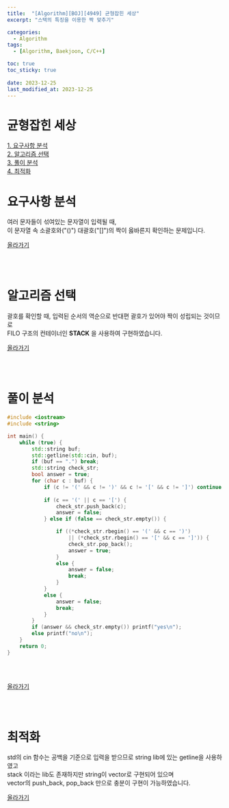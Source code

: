 ```yaml
---
title:  "[Algorithm][BOJ][4949] 균형잡힌 세상"
excerpt: "스택의 특징을 이용한 짝 맞추기"

categories:
  - Algorithm
tags:
  - [Algorithm, Baekjoon, C/C++]

toc: true
toc_sticky: true
 
date: 2023-12-25
last_modified_at: 2023-12-25
---
```


# 균형잡힌 세상

[1. 요구사항 분석](#요구사항-분석)<br/>
[2. 알고리즘 선택](#알고리즘-선택)<br/>
[3. 풀이 분석](#풀이-분석)<br/>
[4. 최적화](#최적화)
<br/>

# 요구사항 분석
여러 문자들이 섞여있는 문자열이 입력될 때,  
이 문자열 속 소괄호와("()") 대괄호("[]")의 짝이 옳바른지 확인하는 문제입니다.
<br/>

[올라가기](#균형잡힌-세상)

<br/>
<br/>

# 알고리즘 선택
괄호를 확인할 때, 입력된 순서의 역순으로 반대편 괄호가 있어야 짝이 성립되는 것이므로  
FILO 구조의 컨테이너인 **STACK** 을 사용하여 구현하였습니다.
<br/>

[올라가기](#균형잡힌-세상)

<br/>
<br/>

# 풀이 분석
```c++
#include <iostream>
#include <string>

int main() {
	while (true) {
		std::string buf;
		std::getline(std::cin, buf);
		if (buf == ".") break;
		std::string check_str;
		bool answer = true;
		for (char c : buf) {
			if (c != '(' && c != ')' && c != '[' && c != ']') continue;
			
			if (c == '(' || c == '[') {
				check_str.push_back(c);
				answer = false;
			} else if (false == check_str.empty()) {

				if ((*check_str.rbegin() == '(' && c == ')')
					|| (*check_str.rbegin() == '[' && c == ']')) {
					check_str.pop_back();
					answer = true;
				}
				else {
					answer = false;
					break;
				}
			}
			else {
				answer = false;
				break;
			}
		}
		if (answer && check_str.empty()) printf("yes\n");
		else printf("no\n");
	}
	return 0;
}   
   
```
<br/>

[올라가기](#균형잡힌-세상)

<br/>
<br/>

# 최적화
std의 cin 함수는 공백을 기준으로 입력을 받으므로 string lib에 있는 getline을 사용하였고  
stack 이라는 lib도 존재하지만 string이 vector로 구현되어 있으며  
vector의 push_back, pop_back 만으로 충분이 구현이 가능하였습니다.
<br/>

[올라가기](#균형잡힌-세상)

<br/>
<br/>